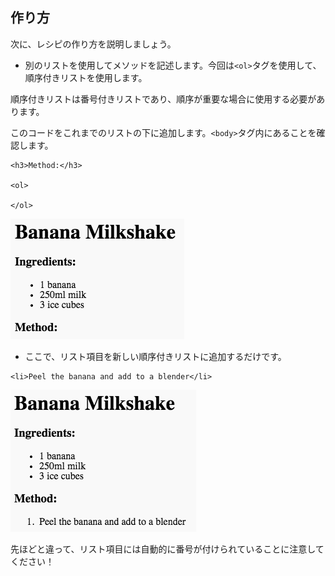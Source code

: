 ## 作り方

次に、レシピの作り方を説明しましょう。

+ 別のリストを使用してメソッドを記述します。今回は`<ol>`タグを使用して、順序付きリストを使用します。

順序付きリストは番号付きリストであり、順序が重要な場合に使用する必要があります。

このコードをこれまでのリストの下に追加します。`<body>`タグ内にあることを確認します。

    <h3>Method:</h3>
    
    <ol>
    
    </ol>
    

![スクリーンショット](images/recipe-method.png)

+ ここで、リスト項目を新しい順序付きリストに追加するだけです。

```
<li>Peel the banana and add to a blender</li>
```
    

![スクリーンショット](images/recipe-ol.png)

先ほどと違って、リスト項目には自動的に番号が付けられていることに注意してください！